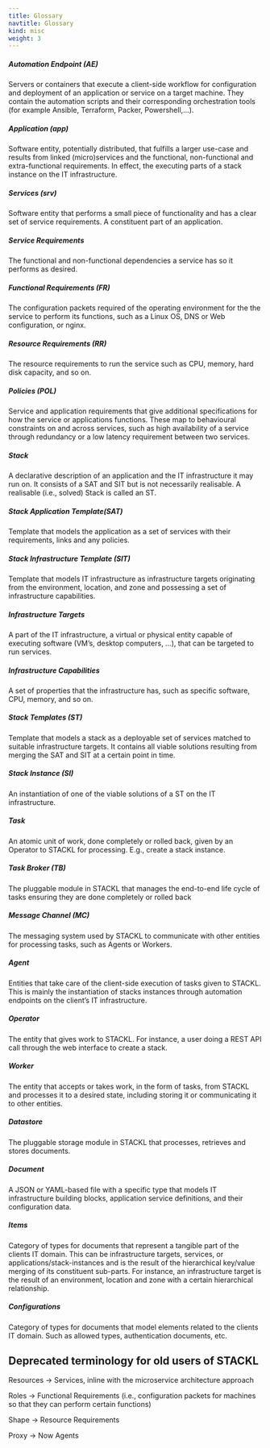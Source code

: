 ```yaml
---
title: Glossary
navtitle: Glossary
kind: misc
weight: 3
---
```

##### Automation Endpoint (AE)

Servers or containers that execute a client-side workflow for configuration and deployment of an application or service on a target machine. They contain the automation scripts and their corresponding orchestration tools (for example Ansible, Terraform, Packer, Powershell,…).

##### Application (app)

Software entity, potentially distributed, that fulfills a larger use-case and results from linked (micro)services and the functional, non-functional and extra-functional requirements. In effect, the executing parts of a stack instance on the IT infrastructure.

##### Services (srv)

Software entity that performs a small piece of functionality and has a clear set of service requirements. A constituent part of an application.

##### Service Requirements

The functional and non-functional dependencies a service has so it performs as desired.

##### Functional Requirements (FR)

The configuration packets required of the operating environment for the the service to perform its functions, such as a Linux OS, DNS or Web configuration, or nginx.

##### Resource Requirements (RR)

The resource requirements to run the service such as CPU, memory, hard disk capacity, and so on.

##### Policies (POL)

Service and application requirements that give additional specifications for how the service or applications functions.
These map to behavioural constraints on and across services, such as high availability of a service through redundancy or a low latency requirement between two services.

##### Stack

A declarative description of an application and the IT infrastructure it may run on.  It consists of a SAT and SIT but is not necessarily realisable. A realisable (i.e., solved) Stack is called an ST.

##### Stack Application Template(SAT)

Template that models the application as a set of services with their requirements, links and any policies.

##### Stack Infrastructure Template (SIT)

Template that models IT infrastructure as infrastructure targets originating from the environment, location, and zone and possessing a set of infrastructure capabilities.

##### Infrastructure Targets

A part of the IT infrastructure, a virtual or physical entity capable of executing software (VM’s, desktop computers, …), that can be targeted to run services.

##### Infrastructure Capabilities

A set of properties that the infrastructure has, such as specific software, CPU, memory, and so on.

##### Stack Templates (ST)

Template that models a stack as a deployable set of services matched to suitable infrastructure targets. It contains all viable solutions resulting from merging the SAT and SIT at a certain point in time.

##### Stack Instance (SI)

An instantiation of one of the viable solutions of a ST on the IT infrastructure.

##### Task

An atomic unit of work, done completely or rolled back, given by an Operator to STACKL for processing. E.g., create a stack instance.

##### Task Broker (TB)

The pluggable module in STACKL that manages the end-to-end life cycle of tasks ensuring they are done completely or rolled back

##### Message Channel (MC)

The messaging system used by STACKL to communicate with other entities for processing tasks, such as Agents or Workers.

##### Agent

Entities that take care of the client-side execution of tasks given to STACKL. This is mainly the instantiation of stacks instances through automation endpoints on the client’s IT infrastructure.

##### Operator

The entity that gives work to STACKL. For instance, a user doing a REST API call through the web interface to create a stack.

##### Worker

The entity that accepts or takes work, in the form of tasks, from STACKL and processes it to a desired state, including storing it or communicating it to other entities.

##### Datastore

The pluggable storage module in STACKL that processes, retrieves and stores documents.

##### Document

A JSON or YAML-based file with a specific type that models IT infrastructure building blocks, application service definitions, and their configuration data.

##### Items

Category of types for documents that represent a tangible part of the clients IT domain. This can be infrastructure targets, services, or applications/stack-instances and is the result of the hierarchical key/value merging of its constituent sub-parts. For instance, an infrastructure target is the result of an environment, location and zone with a certain hierarchical relationship.

##### Configurations

Category of types for documents that model elements related to the clients IT domain. Such as allowed types, authentication documents, etc.

## Deprecated terminology for old users of STACKL

Resources → Services, inline with the microservice architecture approach

Roles → Functional Requirements (i.e., configuration packets for machines so that they can perform certain functions)

Shape → Resource Requirements

Proxy → Now Agents
